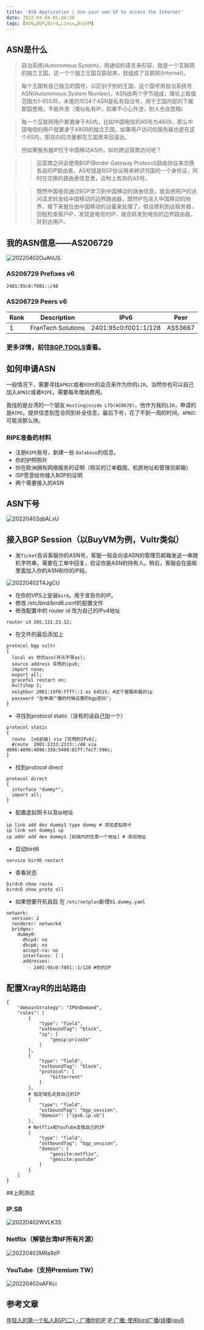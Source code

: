 ```yaml
---
title: 'ASN Application | Use your own IP to access the Internet'
date: 2022-04-04 05:44:38
tags: [ASN,BGP,Bird,Linux,BuyVM]
---
```

## ASN是什么
> 自治系统(Autonomous System)，用通俗的语言来形容，就是一个互联网的独立王国，这一个个独立王国互联起来，就组成了互联网(Internet)。

> 每个王国有自己独立的国号，以区别于别的王国，这个国号用自治系统号ASN(Autonomous System Number)，ASN由两个字节组成，理论上取值范围为1-65535，末尾的1024个ASN是私有自治号，用于王国内部的下属郡国使用，不能外泄（类似私有IP，如果不小心外泄，别人也会忽略)

> 每一个互联网用户都置身于AS内，比如中国电信的AS号为4809，那么中国电信的用户就置身于4809的独立王国，如果用户访问的服务器也是在这个AS内，那双向的流量都在王国里来回溜达。

> 但如果服务器IP位于中国移动AS内，如何跨运营商访问呢？
 
>> 运营商之间会使用BGP(Border Gateway Protocol)路由协议来交换各自的lP路由表，AS号就是BGP协议用来辨识邻国的一个身份证，同时在交换的路由表信息里，会附上各自的AS号。

>> 既然中国电信通过BGP学习到中国移动的路由信息，就会把用户的访问请求转发给中国移动的边界路由器，既然IP包进入中国移动的地界，接下来就任由中国移动的设备来处理了，假设顺利到达服务器，回程检查客户IP，发现是电信的IP，就会转发到电信的边界路由器，并到达用户。

## 我的ASN信息——AS206729

![20220402OuAhUS](https://static.nisekoo.com/blog/20220402OuAhUS.jpg)

### **AS206729 Prefixes v6** 

`2401:95c0:f001::/48` 

### **AS206729 Peers v6**

|  Rank   | Description  | IPv6 | Peer|
|  ----  | ----  | ---- | ---- |
| 1  | FranTech Solutions | 2401:95c0:f001::1/128 | AS53667|

### 更多详情，前往[BGP.TOOLS](https://bgp.tools/as/206729)查看。

## 如何申请ASN
一般情况下，需要寻找`APNIC`或者`RIPE`的会员来作为你的`LIR`。当然你也可以自己加入`APNIC`或者`RIPE`，需要每年缴纳费用。

我找的是台湾的一个朋友 `Hostinginside LTD(AS9678)`，他作为我的`LIR`，申请的是`RIPE`。提供信息到签合同到补全信息，最后下号，花了不到一周的时间。`APNIC`可能没那么快。

### RIPE准备的材料
- 注册`RIPE`账号，新建一些 `Database`的信息。
- 你的护照照片
- 你在欧洲拥有网络服务的证明（购买的订单截图、机房地址和管理员邮箱）
- ISP愿意给你接入BGP的证明
- 两个需要接入的ASN

## ASN下号
![20220402qbALxU](https://static.nisekoo.com/blog/20220402qbALxU.jpg)

## 接入BGP Session（以BuyVM为例，Vultr类似）
- 发`Ticket`告诉客服你的ASN号，客服一般会向该ASN的管理员邮箱发送一串随机字符串，需要在工单中回复，验证你是ASN的持有人。稍后，客服会在面板里面加入你的ASN和你的IP段。

![20220402T4JgCU](https://static.nisekoo.com/blog/20220402T4JgCU.png)
- 在你的VPS上安装`bird`。用于宣告你的IP。
- 修改 /etc/bird/bird6.conf的配置文件
- 修改配置中的 router id 改为自己的IPv4地址
~~~
router id 205.121.23.12;
~~~
- 在文件的最后添加上
~~~
protocol bgp vultr
{
  local as 你的asn(开头不带as);
  source address 实例的ipv6;
  import none;
  export all;
  graceful restart on;
  multihop 2;
  neighbor 2001:19f0:ffff::1 as 64515; #这个是服务器的ip
  password "在申请广播的时候设置的bgp密码";
}
~~~
- 寻找到protocol static（没有的话自己加一个）
~~~
protocol static
{
  route  [v6前缀] via [实例的IPv6];
  #route  2001:2333:2333::/48 via 4096:4096:4096:338:5400:01ff:fecf:596c;
}
~~~
- 找到protocol direct
~~~
protocol direct
{
  interface "dummy*";
  import all;
}
~~~
- 配置虚拟网卡以及ip地址
~~~
ip link add dev dummy1 type dummy # 添加虚拟网卡
ip link set dummy1 up
ip addr add dev dummy1 [前缀内的任意一个地址] # 添加地址
~~~
- 启动bird6
~~~
service bird6 restart
~~~
- 查看状态 
~~~
birdc6 show route
birdc6 show proto all
~~~
- 如果想要开机自启 在 `/etc/netplan`新增`01.dummy.yaml`
~~~
network:
  version: 2
  renderer: networkd
  bridges:
    dummy0:
      dhcp4: no
      dhcp6: no
      accept-ra: no
      interfaces: [ ]
      addresses:
        - 2401:95c0:f001::1/128 #你的IP
~~~

## 配置XrayR的出站路由
~~~
{
    "domainStrategy": "IPOnDemand",
    "rules": [
        {
            "type": "field",
            "outboundTag": "block",
            "ip": [
                "geoip:private"
            ]
        },
        {
            "type": "field",
            "outboundTag": "block",
            "protocol": [
                "bittorrent"
            ]
        },
		# 指定域名走我自己的IP
        {
            "type": "field",
            "outboundTag": "bgp_session",
            "domain": ["ipv6.ip.sb"]
        },
		# Netflix和YouTube走我自己的IP
        {
            "type": "field",
            "outboundTag": "bgp_session",
            "domain": [
                "geosite:netflix",
                "geosite:youtube"
            ]
        }
    ]
}
~~~

##上网测试
### IP.SB
![20220402WVLK3S](https://static.nisekoo.com/blog/20220402WVLK3S.png)

### Netflix（解锁台湾NF所有片源）
![20220402MRa9zP](https://static.nisekoo.com/blog/20220402MRa9zP.png)

### YouTube（支持Premium TW）
![20220402oAFKci](https://static.nisekoo.com/blog/20220402oAFKci.png)

## 参考文章
[年轻人的第一个私人BGP(二) - 广播你的IP](https://hex.moe/p/d6a20b99/)
[IP 广播: 使用bird广播(组播)ipv6](https://blog.ni-co.moe/public/560.html)
